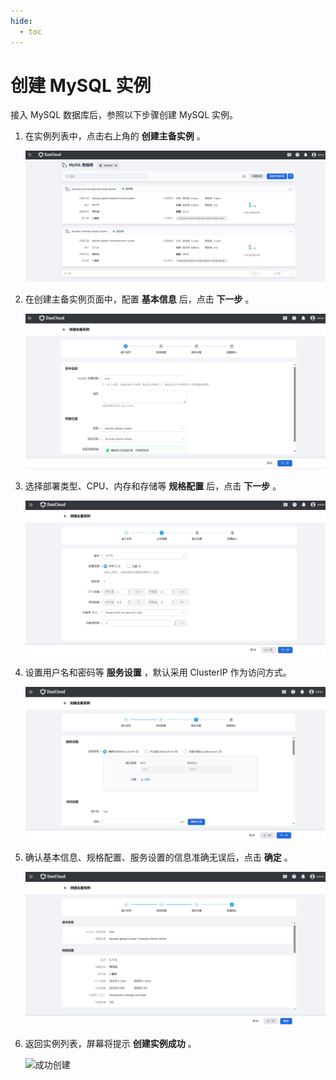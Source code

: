 ```yaml
---
hide:
  - toc
---
```


# 创建 MySQL 实例

接入 MySQL 数据库后，参照以下步骤创建 MySQL 实例。

1. 在实例列表中，点击右上角的 __创建主备实例__ 。

    ![创建实例](../images/create00.png)

2. 在创建主备实例页面中，配置 __基本信息__ 后，点击 __下一步__ 。

    ![基本信息](../images/create01.png)

3. 选择部署类型、CPU、内存和存储等 __规格配置__ 后，点击 __下一步__ 。

    ![规格配置](../images/create02.png)

4. 设置用户名和密码等 __服务设置__ ，默认采用 ClusterIP 作为访问方式。

    ![服务设置](../images/create03.png)

5. 确认基本信息、规格配置、服务设置的信息准确无误后，点击 __确定__ 。

    ![确认](../images/create04.png)

6. 返回实例列表，屏幕将提示 __创建实例成功__ 。

    ![成功创建](https://docs.daocloud.io/daocloud-docs-images/docs/middleware/mysql/images/create05.png)
